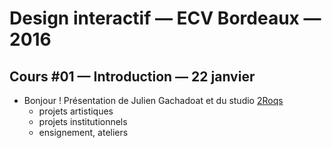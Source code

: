 Design interactif — ECV Bordeaux — 2016
====================================

## Cours #01 — Introduction — 22 janvier

* Bonjour ! Présentation de Julien Gachadoat et du studio [2Roqs](http://www.2roqs.fr)
  * projets artistiques
  * projets institutionnels
  * ensignement, ateliers










